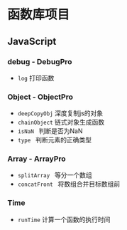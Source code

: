 # 函数库项目

## JavaScript
### debug - DebugPro
- `log` 打印函数



### Object - ObjectPro
- `deepCopyObj` 深度复制js的对象
- `chainObject` 链式对象生成函数
- `isNaN ` 判断是否为NaN 
- `type ` 判断元素的正确类型 



### Array - ArrayPro

- `splitArray ` 等分一个数组
- `concatFront `  将数组合并目标数组前 



### Time

- `runTime` 计算一个函数的执行时间